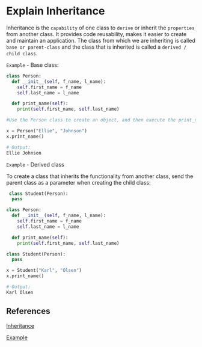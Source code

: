 # Explain Inheritance

Inheritance is the `capability` of one class to `derive` or inherit the `properties` from another class. It provides code reusability, makes it easier to create and maintain an application. The class from which we are inheriting is called `base or parent-class` and the class that is inherited is called a `derived / child class`.

`Example` - Base class:

```python
class Person:
  def __init__(self, f_name, l_name):
    self.first_name = f_name
    self.last_name = l_name

  def print_name(self):
    print(self.first_name, self.last_name)

#Use the Person class to create an object, and then execute the print_name method:

x = Person("Ellie", "Johnson")
x.print_name() 

# Output:
Ellie Johnson
```

`Example` - Derived class

To create a class that inherits the functionality from another class, send the parent class as a parameter when creating the child class:

```python
 class Student(Person):
  pass 
```

```python
class Person:
  def __init__(self, f_name, l_name):
    self.first_name = f_name
    self.last_name = l_name

  def print_name(self):
    print(self.first_name, self.last_name)

class Student(Person):
  pass

x = Student("Karl", "Olsen")
x.print_name()

# Output:
Karl Olsen
```

## References

[Inheritance](https://www.geeksforgeeks.org/inheritance-in-python/)

[Example](https://www.w3schools.com/python/python_inheritance.asp)
